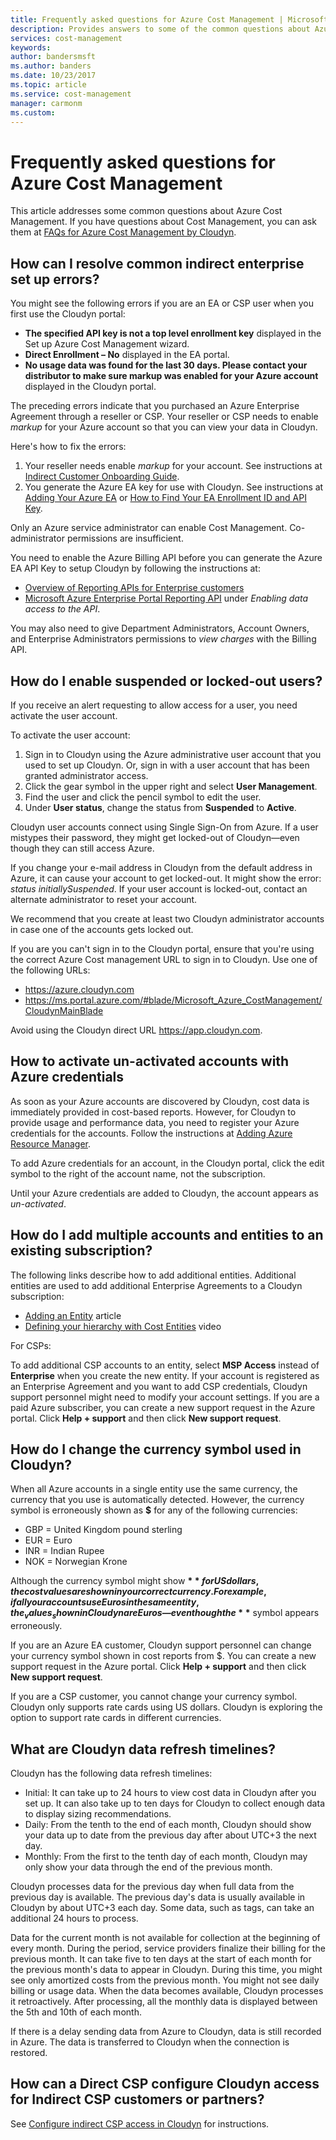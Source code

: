 ```yaml
---
title: Frequently asked questions for Azure Cost Management | Microsoft Docs
description: Provides answers to some of the common questions about Azure Cost Management.
services: cost-management
keywords:
author: bandersmsft
ms.author: banders
ms.date: 10/23/2017
ms.topic: article
ms.service: cost-management
manager: carmonm
ms.custom:
---
```


# Frequently asked questions for Azure Cost Management


This article addresses some common questions about Azure Cost Management. If you have questions about Cost Management, you can ask them at [FAQs for Azure Cost Management by Cloudyn](https://social.msdn.microsoft.com/Forums/en-US/231bf072-2c71-4121-8339-ac9d868137b9/faqs-for-azure-cost-management-by-cloudyn?forum=Cloudyn).

## How can I resolve common indirect enterprise set up errors?

You might see the following errors if you are an EA or CSP user when you first use the Cloudyn portal:

- **The specified API key is not a top level enrollment key** displayed in the Set up Azure Cost Management wizard.
- **Direct Enrollment – No** displayed in the EA portal.
- **No usage data was found for the last 30 days. Please contact your distributor to make sure markup was enabled for your Azure account** displayed in the Cloudyn portal.

The preceding errors indicate that you purchased an Azure Enterprise Agreement through a reseller or CSP. Your reseller or CSP needs to enable _markup_ for your Azure account so that you can view your data in Cloudyn.

Here's how to fix the errors:

1. Your reseller needs enable _markup_ for your account. See instructions at [Indirect Customer Onboarding Guide](https://ea.azure.com/api/v3Help/v2IndirectCustomerOnboardingGuide).
2. You generate the Azure EA key for use with Cloudyn. See instructions at [Adding Your Azure EA](https://support.cloudyn.com/hc/en-us/articles/210429585-Adding-Your-AZURE-EA) or [How to Find Your EA Enrollment ID and API Key](https://youtu.be/u_phLs_udig).

Only an Azure service administrator can enable Cost Management. Co-administrator permissions are insufficient.

You need to enable the Azure Billing API before you can generate the Azure EA API Key to setup Cloudyn by following the instructions at:

- [Overview of Reporting APIs for Enterprise customers](../billing/billing-enterprise-api.md)
- [Microsoft Azure Enterprise Portal Reporting API](https://ea.azure.com/helpdocs/reportingAPI) under _Enabling data access to the API_.


You may also need to give Department Administrators, Account Owners, and Enterprise Administrators permissions to _view charges_ with the Billing API.

## How do I enable suspended or locked-out users?

If you receive an alert requesting to allow access for a user, you need activate the user account.

To activate the user account:

1. Sign in to Cloudyn using the Azure administrative user account that you used to set up Cloudyn. Or, sign in with a user account that has been granted administrator access.
2. Click the gear symbol in the upper right and select **User Management**.
3. Find the user and click the pencil symbol to edit the user.
4. Under **User status**, change the status from **Suspended** to **Active**.

Cloudyn user accounts connect using Single Sign-On from Azure. If a user mistypes their password, they might get locked-out of Cloudyn—even though they can still access Azure.

If you change your e-mail address in Cloudyn from the default address in Azure, it can cause your account to get locked-out. It might show the error: _status initiallySuspended_. If your user account is locked-out, contact an alternate administrator to reset your account.

We recommend that you create at least two Cloudyn administrator accounts in case one of the accounts gets locked out.

If you are you can't sign in to the Cloudyn portal, ensure that you're using the correct Azure Cost management URL to sign in to Cloudyn. Use one of the following URLs:

- https://azure.cloudyn.com
- https://ms.portal.azure.com/#blade/Microsoft_Azure_CostManagement/CloudynMainBlade

Avoid using the Cloudyn direct URL https://app.cloudyn.com.

## How to activate un-activated accounts with Azure credentials

As soon as your Azure accounts are discovered by Cloudyn, cost data is immediately provided in cost-based reports. However, for Cloudyn to provide usage and performance data, you need to register your Azure credentials for the accounts. Follow the instructions at [Adding Azure Resource Manager](https://support.cloudyn.com/hc/en-us/articles/212784085-Adding-Azure-Resource-Manager).

To add Azure credentials for an account, in the Cloudyn portal, click the edit symbol to the right of the account name, not the subscription.

Until your Azure credentials are added to Cloudyn, the account appears as _un-activated_.

## How do I add multiple accounts and entities to an existing subscription?

The following links describe how to add additional entities. Additional entities are used to add additional Enterprise Agreements to a Cloudyn subscription:

- [Adding an Entity](https://support.cloudyn.com/hc/en-us/articles/212016145-Adding-an-Entity) article
- [Defining your hierarchy with Cost Entities](https://support.cloudyn.com/hc/en-us/articles/115005142529-Video-Defining-your-hierarchy-with-Cost-Entities) video

For CSPs:

To add additional CSP accounts to an entity, select **MSP Access** instead of **Enterprise** when you create the new entity. If your account is registered as an Enterprise Agreement and you want to add CSP credentials, Cloudyn support personnel might need to modify your account settings. If you are a paid Azure subscriber, you can create a new support request in the Azure portal. Click **Help + support** and then click **New support request**.

## How do I change the currency symbol used in Cloudyn?

When all Azure accounts in a single entity use the same currency, the currency that you use is automatically detected. However, the currency symbol is erroneously shown as **$** for any of the following currencies:

- GBP = United Kingdom pound sterling
- EUR = Euro
- INR = Indian Rupee
- NOK = Norwegian Krone

Although the currency symbol might show **$** for US dollars, the cost values are shown in your correct currency. For example, if all your accounts use Euros in the same entity, the _values_ shown in Cloudyn are Euros—even though the **$** symbol appears erroneously.

If you are an Azure EA customer, Cloudyn support personnel can change your currency symbol shown in cost reports from $. You can create a new support request in the Azure portal. Click **Help + support** and then click **New support request**.

If you are a CSP customer, you cannot change your currency symbol. Cloudyn only supports rate cards using US dollars. Cloudyn is exploring the option to support rate cards in different currencies.

## What are Cloudyn data refresh timelines?

Cloudyn has the following data refresh timelines:

- Initial: It can take up to 24 hours to view cost data in Cloudyn after you set up. It can also take up to ten days for Cloudyn to collect enough data to display sizing recommendations.
- Daily: From the tenth to the end of each month, Cloudyn should show your data up to date from the previous day after about UTC+3 the next day.
- Monthly: From the first to the tenth day of each month, Cloudyn may only show your data through the end of the previous month.

Cloudyn processes data for the previous day when full data from the previous day is available. The previous day's data is usually available in Cloudyn by about UTC+3 each day. Some data, such as tags, can take an additional 24 hours to process.

Data for the current month is not available for collection at the beginning of every month. During the period, service providers finalize their billing for the previous month. It can take five to ten days at the start of each month for the previous month's data to appear in Cloudyn. During this time, you might see only amortized costs from the previous month. You might not see daily billing or usage data. When the data becomes available, Cloudyn processes it retroactively. After processing, all the monthly data is displayed between the 5th and 10th of each month.

If there is a delay sending data from Azure to Cloudyn, data is still recorded in Azure. The data is transferred to Cloudyn when the connection is restored.

## How can a Direct CSP configure Cloudyn access for Indirect CSP customers or partners?

See [Configure indirect CSP access in Cloudyn](quick-register-csp.md#configure-indirect-csp-access-in-cloudyn) for instructions.
